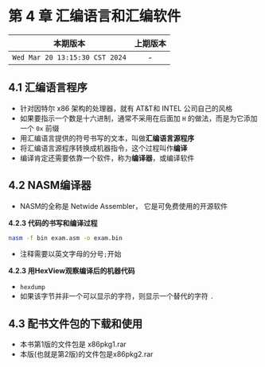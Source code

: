 # 第 4 章 汇编语言和汇编软件

|本期版本|上期版本|
|:---:|:---:|
|`Wed Mar 20 13:15:30 CST 2024`| -

## 4.1 汇编语言程序

* 针对因特尔 x86 架构的处理器，就有 AT&T和 INTEL 公司自己的风格
* 如果要指示一个数是十六进制，通常不采用在后面加 `H` 的做法，而是为它添加一个 `0x` 前缀
* 用汇编语言提供的符号书写的文本，叫做**汇编语言源程序**
* 将汇编语言源程序转换成机器指令，这个过程叫作**编译**
* 编译肯定还需要依靠一个软件，称为**编译器**，或编译软件

## 4.2 NASM编译器

* NASM的全称是 Netwide Assembler， 它是可免费使用的开源软件


**4.2.3 代码的书写和编译过程**

```bash
nasm -f bin exam.asm -o exam.bin
```

* 注释需要以英文字母的分号`;`开始

**4.2.3 用HexView观察编译后的机器代码**

* `hexdump`
* 如果该字节并非一个可以显示的字符，则显示一个替代的字符 `.`

## 4.3 配书文件包的下载和使用

* 本书第1版的文件包是 x86pkg1.rar
* 本版(也就是第2版)的文件包是x86pkg2.rar